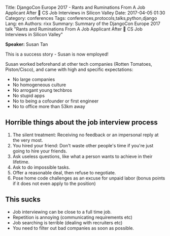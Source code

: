 Title: DjangoCon Europe 2017 - Rants and Ruminations From A Job Applicant After 💯 CS Job Interviews in Silicon Valley
Date:   2017-04-05 01:30
Category: conferences
Tags: conferences,protocols,talks,python,django
Lang: en
Authors: rixx
Summary: Summary of the DjangoCon Europe 2017 talk "Rants and Ruminations From A Job Applicant After 💯 CS Job Interviews in Silicon Valley"

**Speaker:** Susan Tan

This is a success story - Susan is now employed!

Susan worked beforehand at other tech companies (Rotten Tomatoes, Piston/Cisco), and came with high and specific
expectations:

- No large companies
- No homogeneous culture
- No arrogant young techbros
- No stupid apps
- No to being a cofounder or first engineer
- No to office more than 53km away

## Horrible things about the job interview process

1. The silent treatment: Receiving no feedback or an impersonal reply at the very most.
2. You hired your friend: Don't waste other people's time if you're just going to hire your friends.
3. Ask useless questions, like what a person wants to achieve in their lifetime.
4. Ask to do impossible tasks.
5. Offer a reasonable deal, then refuse to negotiate.
6. Pose home code challenges as an excuse for unpaid labor (bonus points if it does not even apply to the position)

## This sucks

- Job interviewing can be close to a full time job.
- Repetition is annoying (communicating requirements etc)
- Job searching is terrible (dealing with recruiters etc)
- You need to filter out bad companies as soon as possible.
